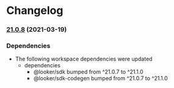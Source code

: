 # Changelog

### [21.0.8](https://www.github.com/looker-open-source/sdk-codegen/compare/run-it-v21.0.7...run-it-v21.0.8) (2021-03-19)


### Dependencies

* The following workspace dependencies were updated
  * dependencies
    * @looker/sdk bumped from ^21.0.7 to ^21.1.0
    * @looker/sdk-codegen bumped from ^21.0.7 to ^21.1.0
